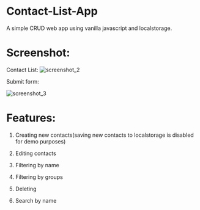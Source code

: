 # Contact-List-App

A simple CRUD web app using vanilla javascript and localstorage.

# Screenshot:

Contact List:
![screenshot_2](https://user-images.githubusercontent.com/16613832/35991490-5a6acff6-0d2d-11e8-90fb-caeac90eeac8.png)


Submit form:

![screenshot_3](https://user-images.githubusercontent.com/16613832/35991518-6cb0e538-0d2d-11e8-8f10-a3ba2636440e.png)


# Features:

1) Creating new contacts(saving new contacts to localstorage is disabled for demo purposes)

2) Editing contacts

3) Filtering by name

4) Filtering by groups

5) Deleting

6) Search by name 
